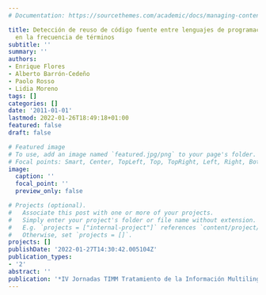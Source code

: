 ```yaml
---
# Documentation: https://sourcethemes.com/academic/docs/managing-content/

title: Detección de reuso de código fuente entre lenguajes de programación con base
  en la frecuencia de términos
subtitle: ''
summary: ''
authors:
- Enrique Flores
- Alberto Barrón-Cedeño
- Paolo Rosso
- Lidia Moreno
tags: []
categories: []
date: '2011-01-01'
lastmod: 2022-01-26T18:49:18+01:00
featured: false
draft: false

# Featured image
# To use, add an image named `featured.jpg/png` to your page's folder.
# Focal points: Smart, Center, TopLeft, Top, TopRight, Left, Right, BottomLeft, Bottom, BottomRight.
image:
  caption: ''
  focal_point: ''
  preview_only: false

# Projects (optional).
#   Associate this post with one or more of your projects.
#   Simply enter your project's folder or file name without extension.
#   E.g. `projects = ["internal-project"]` references `content/project/deep-learning/index.md`.
#   Otherwise, set `projects = []`.
projects: []
publishDate: '2022-01-27T14:30:42.005104Z'
publication_types:
- '2'
abstract: ''
publication: '*IV Jornadas TIMM Tratamiento de la Información Multilingüe y Multimodal*'
---
```

